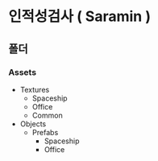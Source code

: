 # 인적성검사 ( Saramin )

## 폴더
### Assets
* Textures
	* Spaceship
	* Office
	* Common
* Objects
	* Prefabs
		* Spaceship
		* Office

